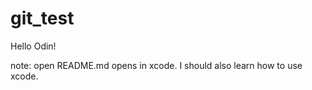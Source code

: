 # git_test

Hello Odin!

note: open README.md opens in xcode. I should also learn how to use xcode.
